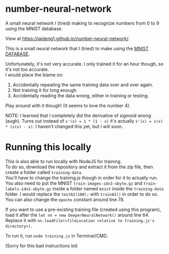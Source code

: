# number-neural-network
A small neural network I (tried) making to recognize numbers from 0 to 9 using the MNIST database.

View at https://jaideng1.github.io/number-neural-network/.  

This is a small neural network that I (tried) to make using the [MNIST DATABASE](http://yann.lecun.com/exdb/mnist/).  
  
Unfortunately, it's not very accurate. I only trained it for an hour though, so it's not too accurate.     
I would place the blame on:  
1. Accidentally repeating the same training data over and over again.
2. Not training it for long enough.
3. Accidentally reading the data wrong, either in training or testing.  
  
Play around with it though! (It seems to love the number 4).  

NOTE: I learned that I completely did the derivative of sigmoid wrong (augh). Turns out instead of `s'(x) = 1 * (1 - x)` it's actually `s'(x) = s(x) * (s(x) - x)`. I haven't changed this yet, but I will soon.

# Running this locally

This is also able to run locally with NodeJS for training.   
To do so, download the repository and extract it from the zip file, then create a folder called `training-data`.   
You'll have to change the training.js though in order for it to actually run.  
You also need to put the MNIST `train-images-idx3-ubyte.gz` and `train-labels-idx1-ubyte.gz` inside a folder named `mnist` inside the `training-data` folder.
I would replace the `testAI(100);` with `trainAI()` in order to do so. You can also change the `epochs` constant around line 78.  
  
If you want to use a pre-existing training file (created using this program), load it after the `let nn = new DeeperNeuralNetwork()` around line 64.  
Replace it with `nn.loadFile(<fileLocation relative to training.js's directory>)`. 

To run it, run `node training.js` in Terminal/CMD.  
  
(Sorry for this bad instructions lol)
